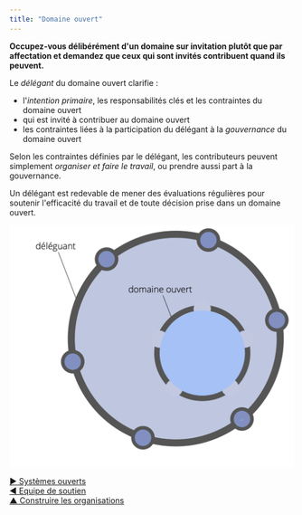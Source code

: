 ```yaml
---
title: "Domaine ouvert"
---
```



<summary>
<strong>Occupez-vous délibérément d'un domaine sur invitation plutôt que par affectation et demandez que ceux qui sont invités contribuent quand ils peuvent.</strong>
</summary>

Le <dfn data-info="Délégant: Un individu ou un groupe déléguant la responsabilité d&apos;un domaine à autrui.">délégant</dfn> du domaine ouvert clarifie :

- l'<dfn data-info="Intention Primaire: L&apos;intention primaire d&apos;un domaine est l&apos;intention principale à laquelle les personnes qui s&apos;occupent de ce domaine répondent.">intention primaire</dfn>, les responsabilités clés et les contraintes du domaine ouvert
- qui est invité à contribuer au domaine ouvert
- les contraintes liées à la participation du délégant à la <dfn data-info="Gouvernance: L&apos;acte de fixer des objectifs et de prendre et de modifier des décisions qui guident les gens pour les accomplir.">gouvernance</dfn> du domaine ouvert

Selon les contraintes définies par le délégant, les contributeurs peuvent simplement <dfn data-info="Opérations: Faire le travail et organiser les activités quotidiennes selon les contraintes définies par la gouvernance.">organiser et faire le travail</dfn>, ou prendre aussi part à la gouvernance.

Un délégant est redevable de mener des évaluations régulières pour soutenir l'efficacité du travail et de toute décision prise dans un domaine ouvert.

![Domaine ouvert](img/structural-patterns/open-domain.png)

[&#9654; Systèmes ouverts](open-systems.html)<br/>[&#9664; Equipe de soutien](helping-team.html)<br/>[&#9650; Construire les organisations](building-organizations.html)

